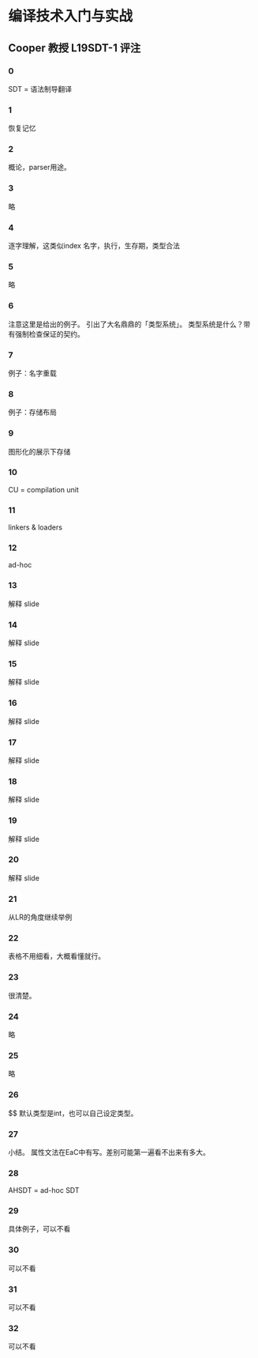 # 编译技术入门与实战

## Cooper 教授 L19SDT-1 评注

### 0

SDT = 语法制导翻译

### 1

恢复记忆

### 2

概论，parser用途。

### 3

略

### 4

逐字理解，这类似index
名字，执行，生存期，类型合法

### 5

略

### 6

注意这里是给出的例子。
引出了大名鼎鼎的「类型系统」。
类型系统是什么？带有强制检查保证的契约。

### 7

例子：名字重载

### 8

例子：存储布局

### 9

图形化的展示下存储

### 10

CU = compilation unit

### 11

linkers & loaders

### 12

ad-hoc

### 13

解释 slide

### 14

解释 slide

### 15

解释 slide

### 16

解释 slide

### 17

解释 slide


### 18

解释 slide


### 19

解释 slide


### 20

解释 slide


### 21

从LR的角度继续举例

### 22

表格不用细看，大概看懂就行。

### 23

很清楚。

### 24

略

### 25

略

### 26

$$ 默认类型是int，也可以自己设定类型。

### 27

小结。
属性文法在EaC中有写。差别可能第一遍看不出来有多大。

### 28

AHSDT = ad-hoc SDT

### 29

具体例子，可以不看

### 30

可以不看

### 31

可以不看

### 32

可以不看

